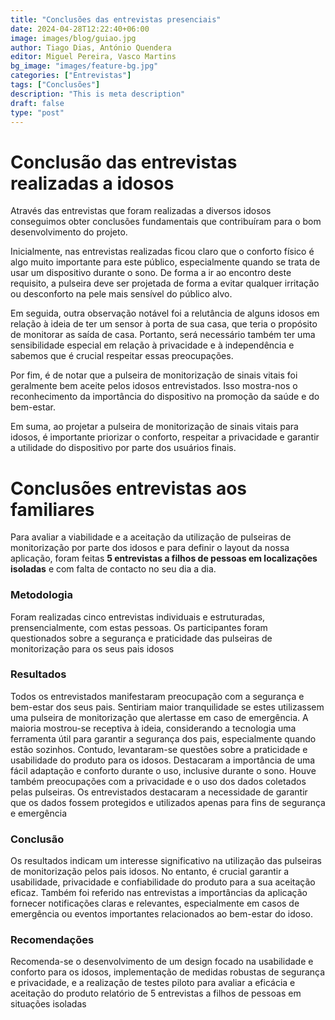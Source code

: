 ```yaml
---
title: "Conclusões das entrevistas presenciais"
date: 2024-04-28T12:22:40+06:00
image: images/blog/guiao.jpg
author: Tiago Dias, António Quendera
editor: Miguel Pereira, Vasco Martins
bg_image: "images/feature-bg.jpg"
categories: ["Entrevistas"]
tags: ["Conclusões"]
description: "This is meta description"
draft: false
type: "post"
---
```


# Conclusão das entrevistas realizadas a idosos

Através das entrevistas que foram realizadas a diversos idosos conseguimos obter conclusões fundamentais que contribuíram para o bom desenvolvimento do projeto.

Inicialmente, nas entrevistas realizadas ficou claro que o conforto físico é algo muito importante para este público, especialmente quando se trata de usar um dispositivo durante o sono. De forma a ir ao encontro deste requisito, a pulseira deve ser projetada de forma a evitar qualquer irritação ou desconforto na pele mais sensível do público alvo.

Em seguida, outra observação notável foi a relutância de alguns idosos em relação à ideia de ter um sensor à porta de sua casa, que teria o propósito de monitorar as saída de casa. Portanto, será necessário também ter uma sensibilidade especial em relação à privacidade e à independência e sabemos que é crucial respeitar essas preocupações.

Por fim, é de notar que a pulseira de monitorização de sinais vitais foi geralmente bem aceite pelos idosos entrevistados. Isso mostra-nos o reconhecimento da importância do dispositivo na promoção da saúde e do bem-estar.

Em suma, ao projetar a pulseira de monitorização de sinais vitais para idosos, é importante priorizar o conforto, respeitar a privacidade e garantir a utilidade do dispositivo por parte dos usuários finais.

# Conclusões entrevistas aos familiares

Para avaliar a viabilidade e a aceitação da utilização de pulseiras de monitorização por parte dos idosos e para definir o layout da nossa aplicação, foram feitas **5 entrevistas a filhos de pessoas em localizações isoladas** e com falta de contacto no seu dia a dia.

### Metodologia
Foram realizadas cinco entrevistas individuais e estruturadas, prensencialmente, com estas pessoas. Os participantes foram questionados sobre a segurança e praticidade das pulseiras de monitorização para os seus pais idosos

### Resultados
Todos os entrevistados manifestaram preocupação com a segurança e bem-estar dos seus pais. Sentiriam maior tranquilidade se estes utilizassem uma pulseira de monitorização que alertasse em caso de emergência. A maioria mostrou-se receptiva à ideia, considerando a tecnologia uma ferramenta útil para garantir a segurança dos pais, especialmente quando estão sozinhos. Contudo, levantaram-se questões sobre a praticidade e usabilidade do produto para os idosos. Destacaram a importância de uma fácil adaptação e conforto durante o uso, inclusive durante o sono. Houve também preocupações com a privacidade e o uso dos dados coletados pelas pulseiras. Os entrevistados destacaram a necessidade de garantir que os dados fossem protegidos e utilizados apenas para fins de segurança e emergência

### Conclusão
Os resultados indicam um interesse significativo na utilização das pulseiras de monitorização pelos pais idosos. No entanto, é crucial garantir a usabilidade, privacidade e confiabilidade do produto para a sua aceitação eficaz. Também foi referido nas entrevistas a importâncias da aplicação fornecer notificações claras e relevantes, especialmente em casos de emergência ou eventos importantes relacionados ao bem-estar do idoso.

### Recomendações
Recomenda-se o desenvolvimento de um design focado na usabilidade e conforto para os idosos, implementação de medidas robustas de segurança e privacidade, e a realização de testes piloto para avaliar a eficácia e aceitação do produto relatório de 5 entrevistas a filhos de pessoas em situações isoladas